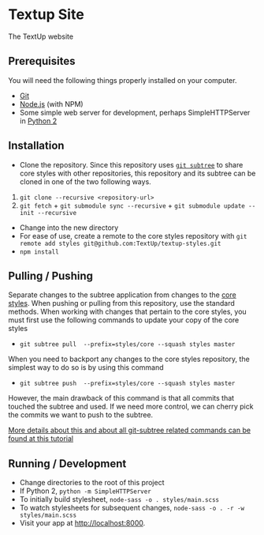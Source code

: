 # Textup Site

The TextUp website

## Prerequisites

You will need the following things properly installed on your computer.

* [Git](http://git-scm.com/)
* [Node.js](http://nodejs.org/) (with NPM)
* Some simple web server for development, perhaps SimpleHTTPServer in [Python 2](https://www.python.org/)

## Installation

* Clone the repository. Since this repository uses [`git subtree`](https://github.com/git/git/blob/master/contrib/subtree/git-subtree.txt) to share core styles with other repositories, this repository and its subtree can be cloned in one of the two following ways.
 1. `git clone --recursive <repository-url>`
 2. `git fetch` + `git submodule sync --recursive` + `git submodule update --init --recursive`
* Change into the new directory
* For ease of use, create a remote to the core styles repository with `git remote add styles git@github.com:TextUp/textup-styles.git`
* `npm install`

## Pulling / Pushing

Separate changes to the subtree application from changes to the [core styles](https://github.com/TextUp/textup-styles). When pushing or pulling from this repository, use the standard methods. When working with changes that pertain to the core styles, you must first use the following commands to update your copy of the core styles

* `git subtree pull  --prefix=styles/core --squash styles master`

When you need to backport any changes to the core styles repository, the simplest way to do so is by using this command

* `git subtree push  --prefix=styles/core --squash styles master`

However, the main drawback of this command is that all commits that touched the subtree and used. If we need more control, we can cherry pick the commits we want to push to the subtree.

[More details about this and about all git-subtree related commands can be found at this tutorial](https://medium.com/@porteneuve/mastering-git-subtrees-943d29a798ec#.s0lfst7jk)

## Running / Development

* Change directories to the root of this project
* If Python 2, `python -m SimpleHTTPServer`
* To initially build stylesheet, `node-sass -o . styles/main.scss`
* To watch stylesheets for subsequent changes, `node-sass -o . -r -w styles/main.scss`
* Visit your app at [http://localhost:8000](http://localhost:800).
